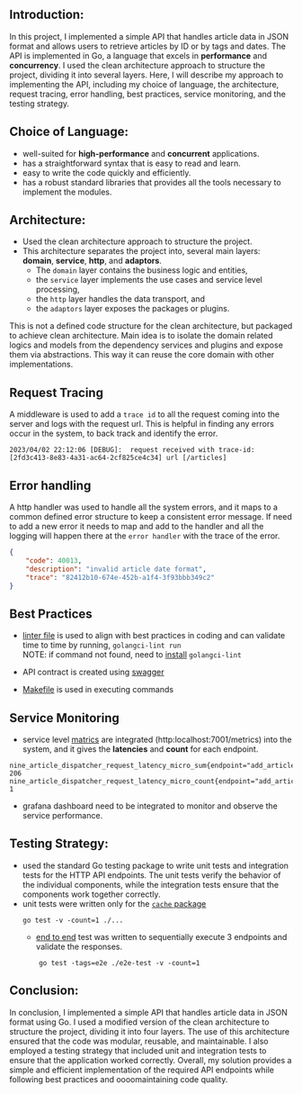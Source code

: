 ## Introduction:
In this project, I implemented a simple API that handles article data in JSON format
and allows users to retrieve articles by ID or by tags and dates. The API is 
implemented in Go, a language that excels in **performance** and **concurrency**. I used 
the clean architecture approach to structure the project, dividing  it into several layers. 
Here, I will describe my approach to implementing the API, including my choice of language, 
the architecture, request tracing, error handling, best practices, service monitoring,  and the testing strategy.

## Choice of Language:
- well-suited for **high-performance** and **concurrent** applications.
- has a straightforward syntax that is easy to read and learn. 
- easy to write the code quickly and efficiently. 
- has a robust standard libraries that provides all the tools necessary to implement 
the modules. 

## Architecture:
- Used the clean architecture approach to structure the project.
- This architecture separates the project into, several main layers: 
**domain**, **service**, **http**, and **adaptors**. 
  * The `domain` layer contains the business logic and entities, 
  * the `service` layer implements the use cases and service level processing, 
  * the `http` layer handles the data transport, and 
  * the `adaptors` layer exposes the packages or plugins.

This is not a defined code structure for the clean architecture, but packaged to 
achieve clean architecture. Main idea is to isolate the domain related logics 
and models from the dependency services and plugins and expose them via 
abstractions. This way it can reuse the core domain with other implementations.   

## Request Tracing
A middleware is used to add a `trace id` to all the request coming into the server and 
logs with the request url. This is helpful in finding any errors occur in the system, 
to back track and identify the error.    

```
2023/04/02 22:12:06 [DEBUG]:  request received with trace-id:[2fd3c413-8e83-4a31-ac64-2cf825ce4c34] url [/articles]
```

## Error handling
A http handler was used to handle all the system errors, and it maps to a 
common defined error structure to keep a consistent error message. 
If need to add a new error it needs to map and add to the handler and all the 
logging will happen there at the `error handler` with the trace of the error.   

```json
{
    "code": 40013,
    "description": "invalid article date format",
    "trace": "82412b10-674e-452b-a1f4-3f93bbb349c2"
}
``` 

## Best Practices
* [linter file](.golangci.yml) is used to align with best practices in coding and can validate time 
to time by running, `golangci-lint run`  
NOTE: if command not found, need to [install](https://golangci-lint.run/) `golangci-lint` 

* API contract is created using [swagger](docs/swagger.yaml) 
* [Makefile](Makefile) is used in executing commands 

## Service Monitoring
- service level [matrics](http://localhost:7001/metrics) are integrated (http:localhost:7001/metrics) into the system, and it gives the 
**latencies** and **count** for each endpoint. 
```
nine_article_dispatcher_request_latency_micro_sum{endpoint="add_article",error="false"} 206
nine_article_dispatcher_request_latency_micro_count{endpoint="add_article",error="false"} 1
```
- grafana dashboard need to be integrated to monitor and observe the service performance. 


## Testing Strategy:
-  used the standard Go testing package to write unit tests and integration tests 
for the HTTP API endpoints. The unit tests verify the behavior of the individual 
components, while the integration tests ensure that the components work together 
correctly.
- unit tests were written only for the [`cache` package](internal/adaptors/cache/cache_test.go)
    ```shell
    go test -v -count=1 ./...
    ```
  - [end to end](/e2e-test/e2e_test.go) test was written to sequentially execute 3 endpoints and 
  validate the responses.
  ```shell
      go test -tags=e2e ./e2e-test -v -count=1
    ```
## Conclusion:
In conclusion, I implemented a simple API that handles article data in JSON 
format using Go. I used a modified version of the clean architecture to structure 
the project, dividing it into four layers. The use of this architecture ensured 
that the code was modular, reusable, and maintainable. I also employed a testing 
strategy that included unit and integration tests to ensure that the application
worked correctly. Overall, my solution provides a simple and efficient 
implementation of the required API endpoints while following best practices and 
oooomaintaining code quality.